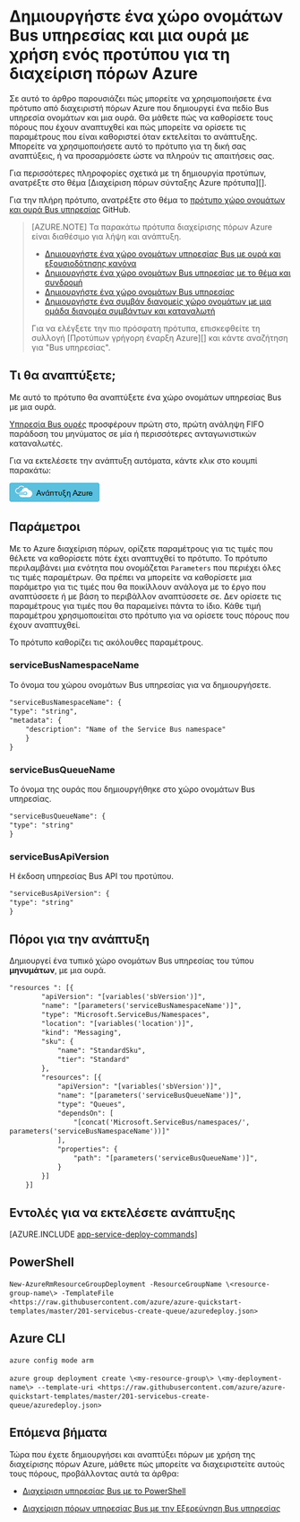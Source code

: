 <properties
    pageTitle="Δημιουργήστε ένα χώρο ονομάτων υπηρεσίας Bus με ουρά με χρήση ενός προτύπου για τη διαχείριση πόρων Azure | Microsoft Azure"
    description="Δημιουργήστε ένα χώρο ονομάτων Bus υπηρεσίας και μια ουρά χρησιμοποιώντας το πρότυπο διαχείρισης πόρων Azure"
    services="service-bus"
    documentationCenter=".net"
    authors="sethmanheim"
    manager="timlt"
    editor=""/>

<tags
    ms.service="service-bus"
    ms.devlang="tbd"
    ms.topic="article"
    ms.tgt_pltfrm="dotnet"
    ms.workload="na"
    ms.date="10/14/2016"
    ms.author="sethm;shvija"/>

# <a name="create-a-service-bus-namespace-and-a-queue-using-an-azure-resource-manager-template"></a>Δημιουργήστε ένα χώρο ονομάτων Bus υπηρεσίας και μια ουρά με χρήση ενός προτύπου για τη διαχείριση πόρων Azure

Σε αυτό το άρθρο παρουσιάζει πώς μπορείτε να χρησιμοποιήσετε ένα πρότυπο από διαχειριστή πόρων Azure που δημιουργεί ένα πεδίο Bus υπηρεσία ονομάτων και μια ουρά. Θα μάθετε πώς να καθορίσετε τους πόρους που έχουν αναπτυχθεί και πώς μπορείτε να ορίσετε τις παραμέτρους που είναι καθοριστεί όταν εκτελείται το ανάπτυξης. Μπορείτε να χρησιμοποιήσετε αυτό το πρότυπο για τη δική σας αναπτύξεις, ή να προσαρμόσετε ώστε να πληρούν τις απαιτήσεις σας.

Για περισσότερες πληροφορίες σχετικά με τη δημιουργία προτύπων, ανατρέξτε στο θέμα [Διαχείριση πόρων σύνταξης Azure πρότυπα][].

Για την πλήρη πρότυπο, ανατρέξτε στο θέμα το [πρότυπο χώρο ονομάτων και ουρά Bus υπηρεσίας][] GitHub.

>[AZURE.NOTE] Τα παρακάτω πρότυπα διαχείρισης πόρων Azure είναι διαθέσιμο για λήψη και ανάπτυξη.
>
>-    [Δημιουργήστε ένα χώρο ονομάτων υπηρεσίας Bus με ουρά και εξουσιοδότησης κανόνα](service-bus-resource-manager-namespace-auth-rule.md)
>-    [Δημιουργήστε ένα χώρο ονομάτων Bus υπηρεσίας με το θέμα και συνδρομή](service-bus-resource-manager-namespace-topic.md)
>-    [Δημιουργήστε ένα χώρο ονομάτων Bus υπηρεσίας](service-bus-resource-manager-namespace.md)
>-    [Δημιουργήστε ένα συμβάν διανομείς χώρο ονομάτων με μια ομάδα διανομέα συμβάντων και καταναλωτή](../event-hubs/event-hubs-resource-manager-namespace-event-hub.md)
>
>Για να ελέγξετε την πιο πρόσφατη πρότυπα, επισκεφθείτε τη συλλογή [Προτύπων γρήγορη έναρξη Azure][] και κάντε αναζήτηση για "Bus υπηρεσίας".

## <a name="what-will-you-deploy"></a>Τι θα αναπτύξετε;

Με αυτό το πρότυπο θα αναπτύξετε ένα χώρο ονομάτων υπηρεσίας Bus με μια ουρά.

[Υπηρεσία Bus ουρές](service-bus-queues-topics-subscriptions.md#queues) προσφέρουν πρώτη στο, πρώτη ανάληψη FIFO παράδοση του μηνύματος σε μία ή περισσότερες ανταγωνιστικών καταναλωτές.

Για να εκτελέσετε την ανάπτυξη αυτόματα, κάντε κλικ στο κουμπί παρακάτω:

[![Ανάπτυξη Azure](./media/service-bus-resource-manager-namespace-queue/deploybutton.png)](https://portal.azure.com/#create/Microsoft.Template/uri/https%3A%2F%2Fraw.githubusercontent.com%2FAzure%2Fazure-quickstart-templates%2Fmaster%2F201-servicebus-create-queue%2Fazuredeploy.json)

## <a name="parameters"></a>Παράμετροι

Με το Azure διαχείριση πόρων, ορίζετε παραμέτρους για τις τιμές που θέλετε να καθορίσετε πότε έχει αναπτυχθεί το πρότυπο. Το πρότυπο περιλαμβάνει μια ενότητα που ονομάζεται `Parameters` που περιέχει όλες τις τιμές παραμέτρων. Θα πρέπει να μπορείτε να καθορίσετε μια παράμετρο για τις τιμές που θα ποικίλλουν ανάλογα με το έργο που αναπτύσσετε ή με βάση το περιβάλλον αναπτύσσετε σε. Δεν ορίσετε τις παραμέτρους για τιμές που θα παραμείνει πάντα το ίδιο. Κάθε τιμή παραμέτρου χρησιμοποιείται στο πρότυπο για να ορίσετε τους πόρους που έχουν αναπτυχθεί.

Το πρότυπο καθορίζει τις ακόλουθες παραμέτρους.

### <a name="servicebusnamespacename"></a>serviceBusNamespaceName

Το όνομα του χώρου ονομάτων Bus υπηρεσίας για να δημιουργήσετε.

```
"serviceBusNamespaceName": {
"type": "string",
"metadata": { 
    "description": "Name of the Service Bus namespace" 
    }
}
```

### <a name="servicebusqueuename"></a>serviceBusQueueName

Το όνομα της ουράς που δημιουργήθηκε στο χώρο ονομάτων Bus υπηρεσίας.

```
"serviceBusQueueName": {
"type": "string"
}
```

### <a name="servicebusapiversion"></a>serviceBusApiVersion

Η έκδοση υπηρεσίας Bus API του προτύπου.

```
"serviceBusApiVersion": {
"type": "string"
}
```

## <a name="resources-to-deploy"></a>Πόροι για την ανάπτυξη

Δημιουργεί ένα τυπικό χώρο ονομάτων Bus υπηρεσίας του τύπου **μηνυμάτων**, με μια ουρά.

```
"resources ": [{
        "apiVersion": "[variables('sbVersion')]",
        "name": "[parameters('serviceBusNamespaceName')]",
        "type": "Microsoft.ServiceBus/Namespaces",
        "location": "[variables('location')]",
        "kind": "Messaging",
        "sku": {
            "name": "StandardSku",
            "tier": "Standard"
        },
        "resources": [{
            "apiVersion": "[variables('sbVersion')]",
            "name": "[parameters('serviceBusQueueName')]",
            "type": "Queues",
            "dependsOn": [
                "[concat('Microsoft.ServiceBus/namespaces/', parameters('serviceBusNamespaceName'))]"
            ],
            "properties": {
                "path": "[parameters('serviceBusQueueName')]",
            }
        }]
    }]
```

## <a name="commands-to-run-deployment"></a>Εντολές για να εκτελέσετε ανάπτυξης

[AZURE.INCLUDE [app-service-deploy-commands](../../includes/app-service-deploy-commands.md)]

## <a name="powershell"></a>PowerShell

```
New-AzureRmResourceGroupDeployment -ResourceGroupName \<resource-group-name\> -TemplateFile <https://raw.githubusercontent.com/azure/azure-quickstart-templates/master/201-servicebus-create-queue/azuredeploy.json>
```

## <a name="azure-cli"></a>Azure CLI

```
azure config mode arm

azure group deployment create \<my-resource-group\> \<my-deployment-name\> --template-uri <https://raw.githubusercontent.com/azure/azure-quickstart-templates/master/201-servicebus-create-queue/azuredeploy.json>
```

## <a name="next-steps"></a>Επόμενα βήματα

Τώρα που έχετε δημιουργήσει και αναπτύξει πόρων με χρήση της διαχείρισης πόρων Azure, μάθετε πώς μπορείτε να διαχειριστείτε αυτούς τους πόρους, προβάλλοντας αυτά τα άρθρα:

- [Διαχείριση υπηρεσίας Bus με το PowerShell](service-bus-powershell-how-to-provision.md)
- [Διαχείριση πόρων υπηρεσίας Bus με την Εξερεύνηση Bus υπηρεσίας](https://code.msdn.microsoft.com/Service-Bus-Explorer-f2abca5a)


  [Σύνταξη από κοινού πρότυπα διαχείρισης πόρων Azure]: ../resource-group-authoring-templates.md
  [Πρότυπο χώρο ονομάτων και ουρά Bus υπηρεσίας]: https://github.com/Azure/azure-quickstart-templates/blob/master/201-servicebus-create-queue/
  [Γρήγορη έναρξη Azure προτύπων]: https://azure.microsoft.com/documentation/templates/?term=service+bus
  [Learn more about Service Bus queues]: service-bus-queues-topics-subscriptions.md
  [Using Azure PowerShell with Azure Resource Manager]: ../powershell-azure-resource-manager.md
  [Using the Azure CLI for Mac, Linux, and Windows with Azure Resource Management]: ../xplat-cli-azure-resource-manager.md
